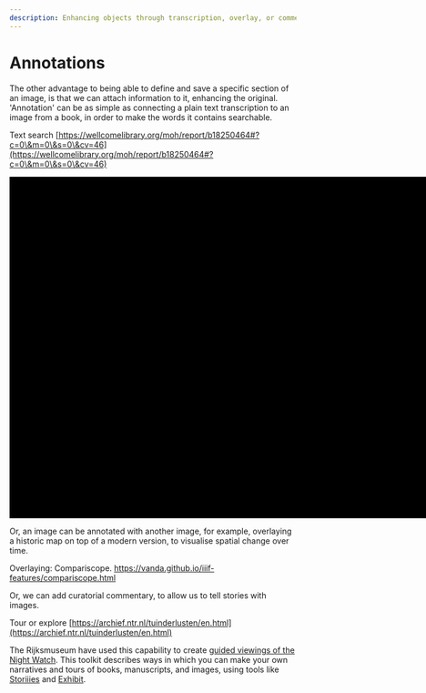 ```yaml
---
description: Enhancing objects through transcription, overlay, or commentary
---
```


# Annotations

The other advantage to being able to define and save a specific section of an image, is that we can attach information to it, enhancing the original. 'Annotation' can be as simple as connecting a plain text transcription to an image from a book, in order to make the words it contains searchable.

Text search [https://wellcomelibrary.org/moh/report/b18250464#?c=0\&m=0\&s=0\&cv=46](https://wellcomelibrary.org/moh/report/b18250464#?c=0\&m=0\&s=0\&cv=46)


<div class="uv" data-locale="en-GB:English (GB),cy-GB:Cymraeg" data-config="/assets/config/uv-config-moh.json" data-uri="https://iiif.wellcomecollection.org/presentation/v2/b18250464" data-collectionindex="0" data-manifestindex="0" data-sequenceindex="0" data-canvasindex="46" data-zoom="-1.5651,0,4.1302,1.6123" data-rotation="0" style="width:1068px; height:600px; background-color: #000"></div><script type="text/javascript" id="embedUV" src="https://wellcomelibrary.org/spas/uv/uv-1.7.32/lib/embed.js"></script><script type="text/javascript">/* wordpress fix */</script>


Or, an image can be annotated with another image, for example, overlaying a historic map on top of a modern version, to visualise spatial change over time.

Overlaying: Compariscope. https://vanda.github.io/iiif-features/compariscope.html

Or, we can add curatorial commentary, to allow us to tell stories with images.

Tour or explore [https://archief.ntr.nl/tuinderlusten/en.html](https://archief.ntr.nl/tuinderlusten/en.html)

The Rijksmuseum have used this capability to create [guided viewings of the Night Watch](https://beleefdenachtwacht.nl/en). This toolkit describes ways in which you can make your own narratives and tours of books, manuscripts, and images, using tools like [Storiiies](broken-reference/) and [Exhibit](broken-reference/).
